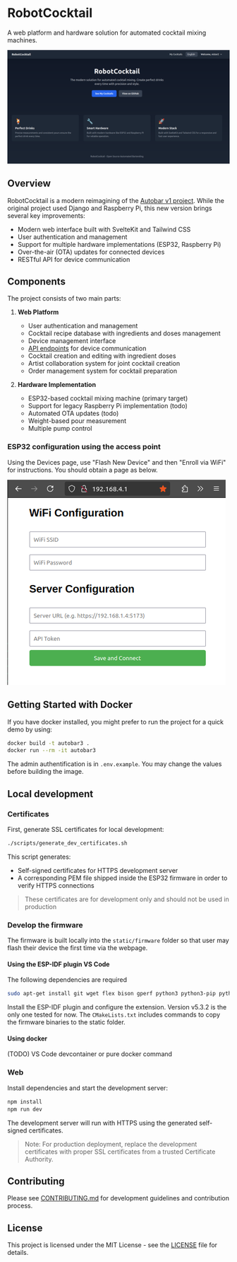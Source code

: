 # RobotCocktail

A web platform and hardware solution for automated cocktail mixing machines.

![home page](docs/screenshot_home_page.png)

## Overview

RobotCocktail is a modern reimagining of the [Autobar v1 project](https://github.com/vtalpaert/autobar). While the original project used Django and Raspberry Pi, this new version brings several key improvements:

- Modern web interface built with SvelteKit and Tailwind CSS
- User authentication and management
- Support for multiple hardware implementations (ESP32, Raspberry Pi)
- Over-the-air (OTA) updates for connected devices
- RESTful API for device communication

## Components

The project consists of two main parts:

1. **Web Platform**
   - User authentication and management
   - Cocktail recipe database with ingredients and doses management
   - Device management interface
   - [API endpoints](docs/api.md) for device communication
   - Cocktail creation and editing with ingredient doses
   - Artist collaboration system for joint cocktail creation
   - Order management system for cocktail preparation

2. **Hardware Implementation**
   - ESP32-based cocktail mixing machine (primary target)
   - Support for legacy Raspberry Pi implementation (todo)
   - Automated OTA updates (todo)
   - Weight-based pour measurement
   - Multiple pump control

### ESP32 configuration using the access point

Using the Devices page, use "Flash New Device" and then "Enroll via WiFi" for instructions. You should obtain a page as below.

![access point](docs/screenshot_access_point.png)

## Getting Started with Docker

If you have docker installed, you might prefer to run the project for a quick demo by using:

```bash
docker build -t autobar3 .
docker run --rm -it autobar3
```

The admin authentification is in `.env.example`. You may change the values before building the image.

## Local development

### Certificates

First, generate SSL certificates for local development:

```bash
./scripts/generate_dev_certificates.sh
```

This script generates:

- Self-signed certificates for HTTPS development server
- A corresponding PEM file shipped inside the ESP32 firmware in order to verify HTTPS connections

> These certificates are for development only and should not be used in production

### Develop the firmware

The firmware is built locally into the `static/firmware` folder so that user may flash their device the first time via the webpage.

#### Using the ESP-IDF plugin VS Code

The following dependencies are required

```bash
sudo apt-get install git wget flex bison gperf python3 python3-pip python3-venv cmake ninja-build ccache libffi-dev libssl-dev dfu-util libusb-1.0-0
```

Install the ESP-IDF plugin and configure the extension. Version v5.3.2 is the only one tested for now.
The `CMakeLists.txt` includes commands to copy the firmware binaries to the static folder.

#### Using docker

(TODO) VS Code devcontainer or pure docker command

### Web

Install dependencies and start the development server:

```bash
npm install
npm run dev
```

The development server will run with HTTPS using the generated self-signed certificates.

> Note: For production deployment, replace the development certificates with proper SSL certificates from a trusted Certificate Authority.

## Contributing

Please see [CONTRIBUTING.md](CONTRIBUTING.md) for development guidelines and contribution process.

## License

This project is licensed under the MIT License - see the [LICENSE](LICENSE) file for details.
